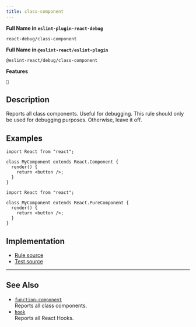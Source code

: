 ```yaml
---
title: class-component
---
```


**Full Name in `eslint-plugin-react-debug`**

```plain copy
react-debug/class-component
```

**Full Name in `@eslint-react/eslint-plugin`**

```plain copy
@eslint-react/debug/class-component
```

**Features**

`🐞`

## Description

Reports all class components. Useful for debugging. This rule should only be used for debugging purposes. Otherwise, leave it off.

## Examples

```tsx
import React from "react";

class MyComponent extends React.Component {
  render() {
    return <button />;
  }
}
```

```tsx
import React from "react";

class MyComponent extends React.PureComponent {
  render() {
    return <button />;
  }
}
```

## Implementation

- [Rule source](https://github.com/Rel1cx/eslint-react/tree/main/packages/plugins/eslint-plugin-react-debug/src/rules/class-component.ts)
- [Test source](https://github.com/Rel1cx/eslint-react/tree/main/packages/plugins/eslint-plugin-react-debug/src/rules/class-component.spec.ts)

---

## See Also

- [`function-component`](./debug-function-component)\
  Reports all class components.
- [`hook`](./debug-hook)\
  Reports all React Hooks.
